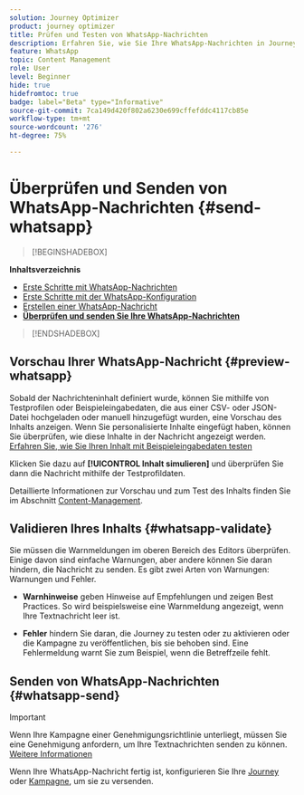 ```yaml
---
solution: Journey Optimizer
product: journey optimizer
title: Prüfen und Testen von WhatsApp-Nachrichten
description: Erfahren Sie, wie Sie Ihre WhatsApp-Nachrichten in Journey Optimizer überprüfen und senden.
feature: WhatsApp
topic: Content Management
role: User
level: Beginner
hide: true
hidefromtoc: true
badge: label="Beta" type="Informative"
source-git-commit: 7ca149d420f802a6230e699cffefddc4117cb85e
workflow-type: tm+mt
source-wordcount: '276'
ht-degree: 75%

---
```


# Überprüfen und Senden von WhatsApp-Nachrichten {#send-whatsapp}

>[!BEGINSHADEBOX]

**Inhaltsverzeichnis**

* [Erste Schritte mit WhatsApp-Nachrichten](get-started-whatsapp.md)
* [Erste Schritte mit der WhatsApp-Konfiguration](whatsapp-configuration.md)
* [Erstellen einer WhatsApp-Nachricht](create-whatsapp.md)
* **[Überprüfen und senden Sie Ihre WhatsApp-Nachrichten](send-whatsapp.md)**

>[!ENDSHADEBOX]

## Vorschau Ihrer WhatsApp-Nachricht {#preview-whatsapp}

Sobald der Nachrichteninhalt definiert wurde, können Sie mithilfe von Testprofilen oder Beispieleingabedaten, die aus einer CSV- oder JSON-Datei hochgeladen oder manuell hinzugefügt wurden, eine Vorschau des Inhalts anzeigen. Wenn Sie personalisierte Inhalte eingefügt haben, können Sie überprüfen, wie diese Inhalte in der Nachricht angezeigt werden. [Erfahren Sie, wie Sie Ihren Inhalt mit Beispieleingabedaten testen](../test-approve/simulate-sample-input.md)

Klicken Sie dazu auf **[!UICONTROL Inhalt simulieren]** und überprüfen Sie dann die Nachricht mithilfe der Testprofildaten.

Detaillierte Informationen zur Vorschau und zum Test des Inhalts finden Sie im Abschnitt [Content-Management](../content-management/preview-test.md).

## Validieren Ihres Inhalts {#whatsapp-validate}

Sie müssen die Warnmeldungen im oberen Bereich des Editors überprüfen. Einige davon sind einfache Warnungen, aber andere können Sie daran hindern, die Nachricht zu senden. Es gibt zwei Arten von Warnungen: Warnungen und Fehler.

* **Warnhinweise** geben Hinweise auf Empfehlungen und zeigen Best Practices. So wird beispielsweise eine Warnmeldung angezeigt, wenn Ihre Textnachricht leer ist.

* **Fehler** hindern Sie daran, die Journey zu testen oder zu aktivieren oder die Kampagne zu veröffentlichen, bis sie behoben sind. Eine Fehlermeldung warnt Sie zum Beispiel, wenn die Betreffzeile fehlt.

## Senden von WhatsApp-Nachrichten {#whatsapp-send}

>[!IMPORTANT]
>
> Wenn Ihre Kampagne einer Genehmigungsrichtlinie unterliegt, müssen Sie eine Genehmigung anfordern, um Ihre Textnachrichten senden zu können. [Weitere Informationen](../test-approve/gs-approval.md)

Wenn Ihre WhatsApp-Nachricht fertig ist, konfigurieren Sie Ihre [Journey](../building-journeys/publishing-the-journey.md) oder [Kampagne](../campaigns/review-activate-campaign.md), um sie zu versenden.
